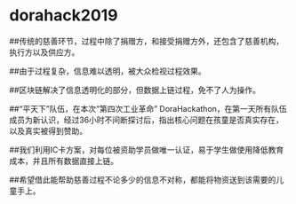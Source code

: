 # dorahack2019


##传统的慈善环节，过程中除了捐赠方，和接受捐赠方外，还包含了慈善机构，执行方以及供应方。

##由于过程复杂，信息难以透明，被大众检视过程效果。

##区块链解决了信息透明化的部分，但数据上链过程，免不了人为操作。

##“平天下”队伍，在本次“第四次工业革命” DoraHackathon，在第一天所有队伍成员为新认识，经过36小时不间断探讨后，指出核心问题在孩童是否真实存在，以及真实被得到赞助。

##我们利用IC卡方案，对每位被资助学员做唯一认证，易于学生做使用降低教育成本，并且所有数据直接上链。

##希望借此能帮助慈善过程不论多少的信息不对称，都能将物资送到该需要的儿童手上。
